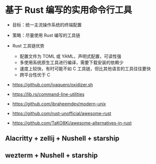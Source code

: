 
基于 Rust 编写的实用命令行工具
===

- 目标：统一主流操作系统的终端配置
- 策略：尽量使用 Rust 编写的工具链
- Rust 工具链优势
  - 配置文件为 TOML 或 YAML，声明式配置，可读性强
  - 多使用系统原生工具进行编译，需要下载安装的依赖少
  - 速度上较快，有时可能不如 C 工具链，但比其他语言的工具往往要快
  - 跨平台性优于 C

- https://github.com/ivaquero/oxidizer.sh
- https://lib.rs/command-line-utilities
- https://github.com/ibraheemdev/modern-unix
- https://github.com/rust-unofficial/awesome-rust
- https://github.com/TaKO8Ki/awesome-alternatives-in-rust

## Alacritty + zellij + Nushell + starship

## wezterm + Nushell + starship
